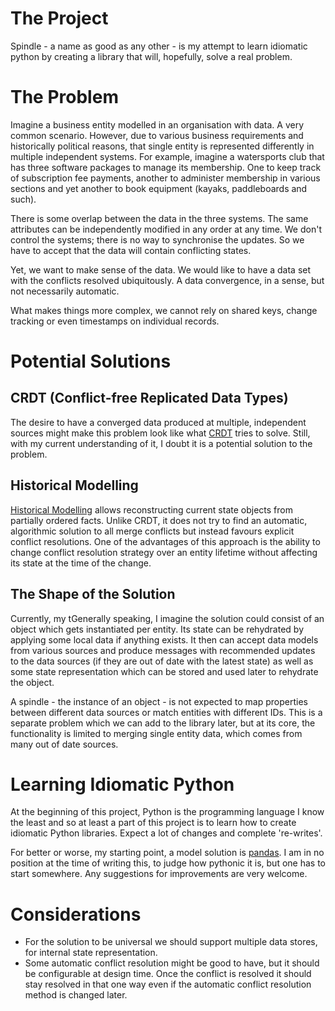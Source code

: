 # The Project

Spindle - a name as good as any other - is my attempt to learn idiomatic python by creating a library that will, hopefully, solve a real problem. 

# The Problem
Imagine a business entity modelled in an organisation with data. A very common scenario. However, due to various business requirements and historically political reasons, that single entity is represented differently in multiple independent systems. For example, imagine a watersports club that has three software packages to manage its membership. One to keep track of subscription fee payments, another to administer membership in various sections and yet another to book equipment (kayaks, paddleboards and such).

There is some overlap between the data in the three systems. The same attributes can be independently modified in any order at any time. We don't control the systems; there is no way to synchronise the updates. So we have to accept that the data will contain conflicting states. 

Yet, we want to make sense of the data. We would like to have a data set with the conflicts resolved ubiquitously. A data convergence, in a sense, but not necessarily automatic. 

What makes things more complex, we cannot rely on shared keys, change tracking or even timestamps on individual records. 

# Potential Solutions

## CRDT (Conflict-free Replicated Data Types)
The desire to have a converged data produced at multiple, independent sources might make this problem look like what [CRDT](https://en.wikipedia.org/wiki/Conflict-free_replicated_data_type) tries to solve. Still, with my current understanding of it, I doubt it is a potential solution to the problem.

## Historical Modelling

[Historical Modelling](https://historicalmodeling.com/) allows reconstructing current state objects from partially ordered facts.
Unlike CRDT, it does not try to find an automatic, algorithmic solution to all merge conflicts but instead favours explicit conflict resolutions. One of the advantages of this approach is the ability to change conflict resolution strategy over an entity lifetime without affecting its state at the time of the change.
 
## The Shape of the Solution

Currently, my tGenerally speaking, I imagine the solution could consist of an object which gets instantiated per entity. Its state can be rehydrated by applying some local data if anything exists. It then can accept data models from various sources and produce messages with recommended updates to the data sources (if they are out of date with the latest state) as well as some state representation which can be stored and used later to rehydrate the object. 

A spindle - the instance of an object - is not expected to map properties between different data sources or match entities with different IDs. This is a separate problem which we can add to the library later, but at its core, the functionality is limited to merging single entity data, which comes from many out of date sources. 

# Learning Idiomatic Python

At the beginning of this project, Python is the programming language I know the least and so at least a part of this project
is to learn how to create idiomatic Python libraries. Expect a lot of changes and complete 're-writes'. 

For better or worse, my starting point, a model solution is [pandas](https://github.com/pandas-dev/pandas). I am in no position at the time of writing this, to judge how pythonic it is, but one has to start somewhere. Any suggestions for improvements are very welcome. 

# Considerations

* For the solution to be universal we should support multiple data stores, for internal state representation. 
* Some automatic conflict resolution might be good to have, but it should be configurable at design time. Once the conflict is resolved it should stay resolved in that one way even if the automatic conflict resolution method is changed later. 

